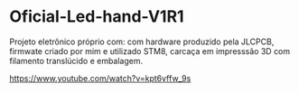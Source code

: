 # Oficial-Led-hand-V1R1

Projeto eletrônico próprio com: com hardware produzido pela JLCPCB, firmwate criado por mim e utilizado STM8, carcaça em impresssão 3D com filamento translúcido e embalagem. 

https://www.youtube.com/watch?v=kpt6yffw_9s

